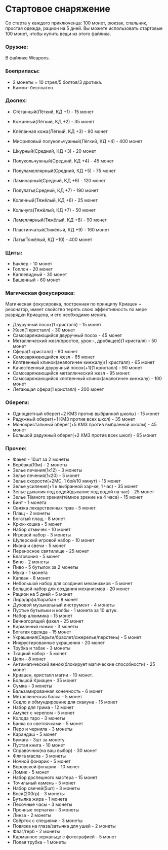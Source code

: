 # Стартовое снаряжение

Со старта у каждого приключенца:
100 монет, рюкзак, спальник, простая одежда, рацион на 5 дней. 
Вы можете использовать стартовые 100 монет, чтобы купить вещи из этого файлика. 

### Оружие: 
В файлике Weapons.

### Боеприпасы:
- 2 монеты = 10 стрел/5 болтов/3 дротика.
- Камни- бесплатно

### Доспех:
- Стёганный(Лёгкий, КД +1) - 15 монет
- Кожанный(Лёгкий, КД +2) - 35 монет
- Клёпанная кожа(Лёгкий, КД +3) - 90 монет
- Мифриловый полукольчужный(Лёгкий, КД +4) - 400 монет

- Шкурный(Средний, КД +3) - 20 монет
- Полукольчужный(Средний, КД +4) - 45 монет
- Полуламеллярный(Средний, КД +5) - 75 монет
- Ламинарный(Средний, КД +6) - 120 монет
- Полулаты(Средний, КД +7) - 190 монет

- Колечный(Тяжёлый, КД +6) - 25 монет
- Кольчуга(Тяжёлый, КД +7) - 50 монет
- Ламеллярный(Тяжёлый, КД +8) - 90 монет
- Пластинчатый(Тяжёлый, КД +9) - 160 монет
- Латы(Тяжёлый, КД +10) - 400 монет

### Щиты:
- Баклер - 10 монет
- Гоплон - 20 монет
- Каплевидный - 30 монет
- Башенный - 60 монет

### Магическая фокусировка:
Магическая фокусировка, постренная по принципу Криацен + резонатор, имеет свойство терять свою эффективность по мере разрядки Криацена, и его необходимо менять.
- Двуручный посох(1 кристалл) - 15 монет
- Жезл(1 кристалл) - 30 монет
- Самозаряжающийся двуручный посох - 45 монет
- Металлический жезл(простое, урон:-, дробящее)(1 кристалл) - 50 монет
- Сфера(1 кристалл) - 60 монет
- Самозаряжающийся жезл - 65 монет
- Клятвенный клинок(аналогичен кинжалу)(1 кристалл) - 65 монет
- Качественный двуручный посох(+1)(1 кристалл) - 90 монет
- Самозаряжающийся металлический жезл - 95 монет.
- Самозаряжающийся клятвенный клинок(аналогичен кинжалу) - 100 монет
- Летающая сфера(1 кристалл) - 200 монет

### Обереги:
- Одноцветный оберег(+2 КМЗ против выбранной школы) - 15 монет
- Радужный оберег(+1 КМЗ против всех школ) - 35 монет
- Монокристальный оберег(+5 КМЗ против выбранной школы) - 45 монет
- Большой радужный оберег(+2 КМЗ против всех школ) - 65 монет

### Прочее:
- Факел - 10шт за 2 монеты
- Верёвка(10м) - 2 монеты
- Зелье лечения(1к12) - 3 монеты
- Зелье лечения(1к20) - 5 монет
- Зелье скорости(+2МС, 1 бой/10 минут) - 15 монет
- Зелье усиления(+1 к выбранной хар-ке, 1 час) - 35 монет
- Зелье дыхания под водой(дыхание под водой на час) - 25 монет
- Зелье Тёмного зрения(тёмное зрение на 4 часа) - 15 монет
- Бинт - 1 монета
- Связка лекарственных трав - 5 монет.
- Плащ - 2 монеты
- Богатый плащ - 8 монет
- Крюк-кошка - 5 монет
- Набор отмычек - 10 монет
- Игровой набор - 3 монеты
- Шулерский игровой набор - 10 монет
- Икона и свечи - 5 монет
- Переносное святилище - 25 монет
- Благовония - 5 монет
- Вино - 2 монеты
- Пиво - 5 бутылок за 2 монеты
- Мука - 1 монета
- Капкан - 8 монет
- Небольшой набор для создания механизмов - 5 монет
- Большой набор для создания механизмов - 20 монет
- Рацион на 5 дней - 5 монет
- Лира/арфа/барабан - 8 монет
- Духовой музыкальный инструмент - 4 монеты
- Пустые бутыльки и колбы - 1 монета за 10 штук.
- Набор алхимика - 15 монет
- Вечногорящий факел - 25 монет
- Карманный ножик - 3 монеты
- Богатая одежда - 15 монет
- Украшения(Серьги/браслет/ожерелье/перстень) - 5 монет
- Инкрустированные украшения - 20 монет
- Трубка и табак - 3 монеты
- Ткацкий набор - 5 монет
- Цепи - 8 монет
- Антимагический венок(блокирует магические способности) - 25 монет
- Криацен, кристалл магии - 10 монет.
- Большой Криацен - 35 монет
- Сумка - 3 монеты
- Бальзамированная конечность - 6 монет
- Металлическая балка - 5 монет
- Седло и обмундировние для скакуна - 15 монет
- Набор для грима - 12 монет
- Амулет с черепом - 5 монет
- Колода таро - 3 монеты
- Банка со светлячками - 5 монет
- Перо и чернила - 3 монеты
- Карандаш - 5 монет
- Бумага - 3шт за монету
- Пустая книга - 10 монет
- Справочник(на ваш выбор) - 30 монет
- Фляга масла - 3 монеты
- Ночной фонарик - 5 монет
- Воровской фонарик - 10 монет
- Ломик - 5 монет
- Набор доспешного мастера - 15 монет
- Точильный камень - 5 монет
- Набор свечей(5шт) - 3 монеты
- Воск(200гр) - 3 монеты
- Бутылка жира - 1 монета
- Песочные часы - 3 монеты
- Прочные перчатки - 3 монеты
- Линза - 2 монеты
- Свёрток с специями - 3 монеты
- Повязка на глаза/затычка для ушей - 2 монеты
- Флаг/герб - 2 монеты
- Карманное зеркальце с фотографией - 5 монет
- Полая трубка - 1 монеты

